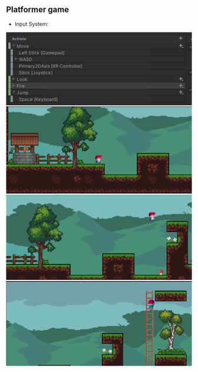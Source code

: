 ## Platformer game
- Input System:
<img src="inputsystem.png" />
<img src="demo1.png" />
<img src="demo2.png" />
<img src="demo3.png" />
